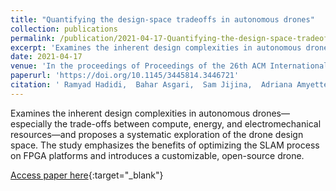 ```yaml
---
title: "Quantifying the design-space tradeoffs in autonomous drones"
collection: publications
permalink: /publication/2021-04-17-Quantifying-the-design-space-tradeoffs-in-autonomous-drones
excerpt: 'Examines the inherent design complexities in autonomous drones—especially the trade-offs between compute, energy, and electromechanical resources—and proposes a systematic exploration of the drone design space. The study emphasizes the benefits of optimizing the SLAM process on FPGA platforms and introduces a customizable, open-source drone.'
date: 2021-04-17
venue: 'In the proceedings of Proceedings of the 26th ACM International Conference on Architectural Support for Programming Languages and Operating Systems'
paperurl: 'https://doi.org/10.1145/3445814.3446721'
citation: ' Ramyad Hadidi,  Bahar Asgari,  Sam Jijina,  Adriana Amyette,  <b>Nima Shoghi</b>,  Hyesoon Kim, &quot;Quantifying the design-space tradeoffs in autonomous drones.&quot; In the proceedings of Proceedings of the 26th ACM International Conference on Architectural Support for Programming Languages and Operating Systems, 2021.'
---
```

Examines the inherent design complexities in autonomous drones—especially the trade-offs between compute, energy, and electromechanical resources—and proposes a systematic exploration of the drone design space. The study emphasizes the benefits of optimizing the SLAM process on FPGA platforms and introduces a customizable, open-source drone.

[Access paper here](https://doi.org/10.1145/3445814.3446721){:target="_blank"}
